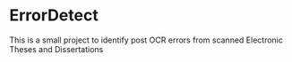 # ErrorDetect
This is a small project to identify post OCR errors from scanned Electronic Theses and Dissertations 
